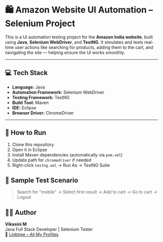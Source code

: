 # 🛍️ Amazon Website UI Automation – Selenium Project

This is a UI automation testing project for the **Amazon India website**, built using **Java**, **Selenium WebDriver**, and **TestNG**. It simulates and tests real-time user actions like searching for products, adding them to the cart, and navigating the site — helping ensure the UI works smoothly.

---

## 💻 Tech Stack

- **Language:** Java  
- **Automation Framework:** Selenium WebDriver  
- **Testing Framework:** TestNG  
- **Build Tool:** Maven  
- **IDE:** Eclipse  
- **Browser Driver:** ChromeDriver

---

## 🚀 How to Run
1. Clone this repository
2. Open it in Eclipse
3. Install Maven dependencies (automatically via `pom.xml`)
4. Update path for `chromedriver` if needed
5. Right-click `testng.xml` → Run As → TestNG Suite

## 📸 Sample Test Scenario
> Search for "mobile" → Select first result → Add to cart → Go to cart → Logout

## 👩‍💻 Author
**Vikasini M**  
Java Full Stack Developer | Selenium Tester  
🔗 [Linktree – All My Profiles](https://linktr.ee/vikasini)


